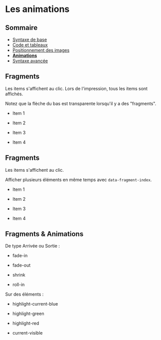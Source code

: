 # Les animations

<!-- .slide: class="page-title" -->



## Sommaire

<!-- .slide: class="toc" -->

- [Syntaxe de base](#/1)
- [Code et tableaux](#/2)
- [Positionnement des images](#/3)
- **[Animations](#/4)**
- [Syntaxe avancée](#/5)



## Fragments

Les items s'affichent au clic. Lors de l'impression, tous les items sont affichés.

Notez que la flèche du bas est transparente lorsqu'il y a des "fragments".

<!-- .element class="fragment" -->
- Item 1

<!-- .element class="fragment" -->
- Item 2

<!-- .element class="fragment" -->
- Item 3

<!-- .element class="fragment" -->
- Item 4



## Fragments

Les items s'affichent au clic.

Afficher plusieurs éléments en même temps avec `data-fragment-index`.

<!-- .element class="fragment" data-fragment-index="1" -->
- Item 1

<!-- .element class="fragment" data-fragment-index="1" -->
- Item 2

<!-- .element class="fragment" data-fragment-index="2" -->
- Item 3

<!-- .element class="fragment" data-fragment-index="2" -->
- Item 4



## Fragments & Animations

De type Arrivée ou Sortie :

<!-- .element class="fragment fade-in" -->
- fade-in

<!-- .element class="fragment fade-out" -->
- fade-out

<!-- .element class="fragment shrink" -->
- shrink

<!-- .element class="fragment roll-in" -->
- roll-in

Sur des éléments :

<!-- .element class="fragment highlight-current-blue" -->
- highlight-current-blue

<!-- .element class="fragment highlight-green" -->
- highlight-green

<!-- .element class="fragment highlight-red" -->
- highlight-red

<!-- .element class="fragment current-visible" -->
- current-visible




<!-- .slide: class="page-questions" -->



<!-- .slide: class="page-tp4" -->
